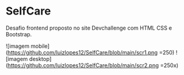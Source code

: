 # SelfCare
 Desafio frontend proposto no site Devchallenge com HTML CSS e Bootstrap. 

![imagem mobile](https://github.com/luizlopes12/SelfCare/blob/main/scr1.png =250)
![imagem desktop](https://github.com/luizlopes12/SelfCare/blob/main/scr2.png =250x)
